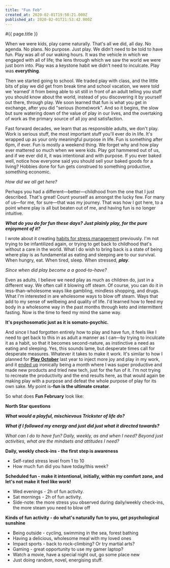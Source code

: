 ```yaml
---
title: "Fun Feb"
created_at: 2020-02-01T19:58:21.000Z
published_at: 2020-02-01T21:53:42.000Z
---
```


#{{ page.title }}

When we were kids, play came naturally. That's all we did, all day. No agenda. No plans. No purpose. Just play. We didn't need to be told to have fun. Play was all of our waking hours. It was the vehicle in which we engaged with all of life; the lens through which we saw the world we were just born into. Play was a keystone habit we didn't need to inculcate. Play was **everything**. 

  

Then we started going to school. We traded play with class, and the little bits of play we did get from break time and school vacation, we were told we 'earned' it from being able to sit still in front of an adult telling you stuff you should know about the world, instead of you discovering it by yourself out there, through play. We soon learned that fun is what you get in exchange, after you did "serious (home)work". And so it begins, the slow but sure watering down of the value of play in our lives, and the overtaking of work as the primary source of all joy and satisfaction.

  

Fast forward decades, we learn that as responsible adults, we don't play. Work is serious stuff, the most important stuff you'll ever do in life. It's wrapped up as your only meaningful purpose in life. Fun is something after 6pm, if ever. Fun is mostly a weekend thing. We forget why and how play ever mattered so much when we were kids. Play got hammered out of us, and if we ever did it, it was intentional and with purpose. If you ever baked well, notice how everyone said you should sell your baked goods for a living? Hobbies done for fun gets construed to something productive, something economic. 

  

_How did we all get here?_

  

Perhaps you had a different—better—childhood from the one that I just described. That's great! Count yourself as amongst the lucky few. For many of us—for me, for sure—that was my journey. That was how I got here, to a point where play is all but beaten out of me, and having fun is no longer intuitive.

  

_**What do you do for fun these days? Just plainly play, for the pure enjoyment of it?**_

  

I wrote about it creating [habits for stress management](https://cowriters.app/words/what-do-you-do-for-fun-habits-for-stress-management-356555e314cc26d1d5) previously. I'm not trying to be infantilized again, or trying to get back to childhood that's without a care in the world. What I do wish to bring back is a state of being where play is as fundamental as eating and sleeping are to our survival. When hungry, eat. When tired, sleep. When stressed, _**play**_. 

  

_Since when did play become a a good-to-have?_ 

  

Even as adults, I believe we need play as much as children do, just in a different way. We often call it blowing off steam. Of course, you can do it in less-than-wholesome ways like gambling, mindless shopping, and drugs. What I'm interested in are wholesome ways to blow off steam. Ways that add to my sense of wellbeing and quality of life. I'd learned how to feed my body in a wholesome way in the past months through keto and intermittent fasting. Now is the time to feed my mind the same way.

  

**It's psychosomatic just as it is somato-psychic.**

  

And since I had forgotten entirely how to play and have fun, it feels like I need to get back to this in as adult a manner as I can—by trying to inculcate it as a habit, so that it becomes second-nature, as instinctive a need as eating and sleeping. Yes, this sounds lame, but desperate times call for desperate measures. Whatever it takes to make it work. It's similar to how I planned for [**Play October**](https://cowriters.app/words/play-october-the-problem-with-goals-and-how-to-inject-joy-into-work-281615d9347f165596) last year to inject more joy and play in my work, and it [ended up](https://cowriters.app/words/play-october-wrap-up-sparking-joy-in-work-301995dbbff3614d37) ironically being a month where I was super productive and made new products and tried new tech, just for the fun of it. I'm not trying to recreate the productivity and the end results here, as that would again be making play with a purpose and defeat the whole purpose of play for its own sake. My point is–**fun is the ultimate creator**. 

  

So what does **Fun February** look like:

  

**North Star questions**

_**What would a playful, mischievous Trickster of life do?**_

_**What if I followed my energy and just did just what it directed towards?**_

_What can I do to have fun? Daily, weekly, as and when I need? Beyond just activities, what are the mindsets and attitudes I need?_ 

  

**Daily, weekly check-ins - the first step is awareness**

*   Self-rated stress level from 1 to 10
*   How much fun did you have today/this week? 

  

**Scheduled fun - make it intentional, initially, within my comfort zone, and let's not make it feel like work!**

*   Wed evenings - 2h of fun activity.
*   Sat mornings - 2h of fun activity.
*   Side-note: the more stress you observed during daily/weekly check-ins, the more steam you need to blow off

  

**Kinds of fun activity - do what's naturally fun to you, get psychological sunshine**

*   Being outside - cycling, swimming in the sea, forest bathing
*   Having a delicious, wholesome meal with my loved ones
*   Impact sports - back to rock-climbing? Or try martial arts?
*   Gaming - great opportunity to use my gamer laptop?
*   Watch a movie, have a special night out, go some place new
*   Just doing random, novel, energising stuff.
